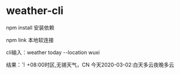 # weather-cli
npm install 安装依赖

npm link 本地软连接

cli输入：weather today --location wuxi 

结果：⠹ +08:00时区,无锡天气，CN
      今天2020-03-02:白天多云夜晚多云
